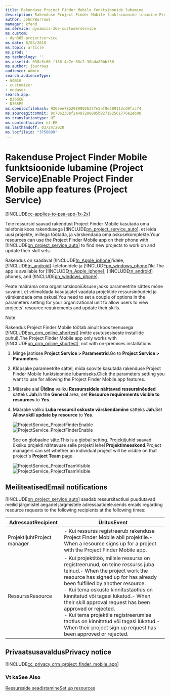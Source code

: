 ```yaml
---
title: Rakenduse Project Finder Mobile funktsioonide lubamine
description: Rakenduse Project Finder Mobile funktsioonide lubamine Project Service'i jaoks
author: JohnPBurrows
manager: kfend
ms.service: dynamics-365-customerservice
ms.custom:
- dyn365-projectservice
ms.date: 8/03/2018
ms.topic: article
ms.prod: ''
ms.technology: ''
ms.assetid: 038c5c66-f136-4c7e-88c2-30ada80bbf38
ms.author: jburrows
audience: Admin
search.audienceType:
- admin
- customizer
- enduser
search.app:
- D365CE
- D365PS
ms.openlocfilehash: 9265ee78b20899026277e5af8e589112cd9fac74
ms.sourcegitcommit: 8c786230ef2a497280885b827162561776e2eb00
ms.translationtype: HT
ms.contentlocale: et-EE
ms.lasthandoff: 03/24/2020
ms.locfileid: "3750899"
---
```

# <a name="enable-project-finder-mobile-app-features-project-service"></a><span data-ttu-id="f5444-103">Rakenduse Project Finder Mobile funktsioonide lubamine (Project Service)</span><span class="sxs-lookup"><span data-stu-id="f5444-103">Enable Project Finder Mobile app features (Project Service)</span></span>

[!INCLUDE[cc-applies-to-psa-app-1x-2x](../includes/cc-applies-to-psa-app-1x-2x.md)]

<span data-ttu-id="f5444-104">Teie ressursid saavad rakendust Project Finder Mobile kasutada oma telefonis koos rakendusega [!INCLUDE[pn_project_service_auto](../includes/pn-project-service-auto.md)], et leida uusi projekte, millega töötada, ja värskendada oma oskusekomplekte.</span><span class="sxs-lookup"><span data-stu-id="f5444-104">Your resources can use the Project Finder Mobile app on their phone with [!INCLUDE[pn_project_service_auto](../includes/pn-project-service-auto.md)] to find new projects to work on and update their skill sets.</span></span>  
  
 <span data-ttu-id="f5444-105">Rakendus on saadaval [!INCLUDE[tn_Apple_iphone](../includes/tn-apple-iphone.md)]’idele, [!INCLUDE[tn_android](../includes/tn-android.md)]-telefonidele ja [!INCLUDE[pn_windows_phone](../includes/pn-windows-phone.md)]’ile.</span><span class="sxs-lookup"><span data-stu-id="f5444-105">The app is available for [!INCLUDE[tn_Apple_iphone](../includes/tn-apple-iphone.md)], [!INCLUDE[tn_android](../includes/tn-android.md)] phones, and [!INCLUDE[pn_windows_phone](../includes/pn-windows-phone.md)].</span></span>  
  
 <span data-ttu-id="f5444-106">Peate määrama oma organisatsiooniüksuse jaoks parameetrite sättes mõne suvandi, et võimaldada kasutajatel vaadata projektide ressursinõudeid ja värskendada oma oskusi.</span><span class="sxs-lookup"><span data-stu-id="f5444-106">You need to set a couple of options in the parameters setting for your organizational unit to allow users to view projects' resource requirements and update their skills.</span></span>  
  
> [!NOTE]
>  <span data-ttu-id="f5444-107">Rakendus Project Finder Mobile töötab ainult koos teenusega [!INCLUDE[pn_crm_online_shortest](../includes/pn-crm-online-shortest.md)] (mitte asutusesiseste installide puhul).</span><span class="sxs-lookup"><span data-stu-id="f5444-107">The Project Finder Mobile app only works with [!INCLUDE[pn_crm_online_shortest](../includes/pn-crm-online-shortest.md)], not with on-premises installations.</span></span>  
  
1. <span data-ttu-id="f5444-108">Minge jaotisse **Project Service > Parameetrid**.</span><span class="sxs-lookup"><span data-stu-id="f5444-108">Go to **Project Service > Parameters**.</span></span>  
  
2. <span data-ttu-id="f5444-109">Klõpsake parameetrite sättel, mida soovite kasutada rakenduse Project Finder Mobile funktsioonide lubamiseks.</span><span class="sxs-lookup"><span data-stu-id="f5444-109">Click the parameters setting you want to use for allowing the Project Finder Mobile app features.</span></span>  
  
3. <span data-ttu-id="f5444-110">Määrake alal **Üldine** valiku **Ressurssidele nähtavad ressursinõuded** sätteks **Jah**.</span><span class="sxs-lookup"><span data-stu-id="f5444-110">In the **General** area, set **Resource requirements visible to resources** to **Yes**.</span></span>  
  
4. <span data-ttu-id="f5444-111">Määrake valiku **Luba ressursil oskuste värskendamine** sätteks **Jah**.</span><span class="sxs-lookup"><span data-stu-id="f5444-111">Set **Allow skill update by resource** to **Yes**.</span></span>  
  
   <span data-ttu-id="f5444-112">![ProjectService_ProjectFinderEnable](../project-service/media/project-service-project-finder-enable.png "ProjectService_ProjectFinderEnable")</span><span class="sxs-lookup"><span data-stu-id="f5444-112">![ProjectService_ProjectFinderEnable](../project-service/media/project-service-project-finder-enable.png "ProjectService_ProjectFinderEnable")</span></span>  
  
   <span data-ttu-id="f5444-113">See on globaalne säte.</span><span class="sxs-lookup"><span data-stu-id="f5444-113">This is a global setting.</span></span> <span data-ttu-id="f5444-114">Projektijuhid saavad üksiku projekti nähtavuse selle projekti lehel **Projektimeeskond**.</span><span class="sxs-lookup"><span data-stu-id="f5444-114">Project managers can set whether an individual project will be visible on that project's **Project Team** page.</span></span>  
  
   <span data-ttu-id="f5444-115">![ProjectService_ProjectTeamVisible](../project-service/media/project-service-project-team-visible.png "ProjectService_ProjectTeamVisible")</span><span class="sxs-lookup"><span data-stu-id="f5444-115">![ProjectService_ProjectTeamVisible](../project-service/media/project-service-project-team-visible.png "ProjectService_ProjectTeamVisible")</span></span>  
  
## <a name="email-notifications"></a><span data-ttu-id="f5444-116">Meiliteatised</span><span class="sxs-lookup"><span data-stu-id="f5444-116">Email notifications</span></span>  
 [!INCLUDE[pn_project_service_auto](../includes/pn-project-service-auto.md)] <span data-ttu-id="f5444-117">saadab ressursitaotlusi puudutavad meilid järgmistel aegadel järgmistele adressaatidele.</span><span class="sxs-lookup"><span data-stu-id="f5444-117">sends emails regarding resource requests to the following recipients at the following times:</span></span>  
  
|<span data-ttu-id="f5444-118">Adressaat</span><span class="sxs-lookup"><span data-stu-id="f5444-118">Recipient</span></span>|<span data-ttu-id="f5444-119">Üritus</span><span class="sxs-lookup"><span data-stu-id="f5444-119">Event</span></span>|  
|---------------|-----------|  
|<span data-ttu-id="f5444-120">Projektijuht</span><span class="sxs-lookup"><span data-stu-id="f5444-120">Project manager</span></span>|<span data-ttu-id="f5444-121">- Kui ressurss registreerub rakenduse Project Finder Mobile abil projektile.</span><span class="sxs-lookup"><span data-stu-id="f5444-121">-   When a resource signs up for a project with the Project Finder Mobile app.</span></span>|  
|<span data-ttu-id="f5444-122">Ressurss</span><span class="sxs-lookup"><span data-stu-id="f5444-122">Resource</span></span>|<span data-ttu-id="f5444-123">- Kui projektitöö, millele ressurss on registreerunud, on teine ressurss juba teinud.</span><span class="sxs-lookup"><span data-stu-id="f5444-123">-   When the project work the resource has signed up for has already been fulfilled by another resource.</span></span><br /><span data-ttu-id="f5444-124">- Kui tema oskuste kinnitustaotlus on kinnitatud või tagasi lükatud.</span><span class="sxs-lookup"><span data-stu-id="f5444-124">-   When their skill approval request has been approved or rejected.</span></span><br /><span data-ttu-id="f5444-125">- Kui tema projektile registreerumise taotlus on kinnitatud või tagasi lükatud.</span><span class="sxs-lookup"><span data-stu-id="f5444-125">-   When their project sign up request has been approved or rejected.</span></span>|  
  
## <a name="privacy-notice"></a><span data-ttu-id="f5444-126">Privaatsusavaldus</span><span class="sxs-lookup"><span data-stu-id="f5444-126">Privacy notice</span></span>  
 [!INCLUDE[cc_privacy_crm_project_finder_mobile_app](../includes/cc-privacy-crm-project-finder-mobile-app.md)]  
  
### <a name="see-also"></a><span data-ttu-id="f5444-127">Vt ka</span><span class="sxs-lookup"><span data-stu-id="f5444-127">See Also</span></span>  
 [<span data-ttu-id="f5444-128">Ressursside seadistamine</span><span class="sxs-lookup"><span data-stu-id="f5444-128">Set up resources</span></span>](../project-service/set-up-resources.md)
